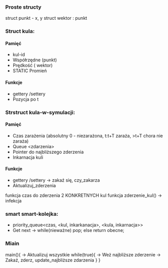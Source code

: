 ### Proste structy
struct punkt - x, y
struct wektor : punkt

### Struct kula:
#### Pamięć
* kul-id
* Współrzędne (punkt)
* Prędkość ( wektor)
* STATIC Promień 
#### Funkcje
* gettery /settery
* Pozycja po t
### Strstruct kula-w-symulacji:
#### Pamięć
* Czas zarażenia (absolutny 0 - niezarażona, t:t+T zaraża, >t+T chora nie zaraża)
* Queue \<zdarzenia\> 
* Pointer do najbliższego zderzenia
* Inkarnacja kuli
#### Funkcje
* gettery /settery -> zakaź się, czy_zakarza
* Aktualizuj_zderzenia

funkcja czas do zderzenia 2 KONKRETNYCH kul
funkcja zderzenie_kul() -> infekcja



### smart smart-kolejka:
* priority_queue<czas, <kul, inkarkanacja>, <kula, inkarnacja>>
* Get next -> while(nieważne) pop; else return obecne;

### Miain
main(){
	-> Aktualizuj wszystkie
		while(true){
		-> Weż najbliższe zderzenie
		-> Zakaź, zderz, update_najbliższe zdarzenia
		}
}
